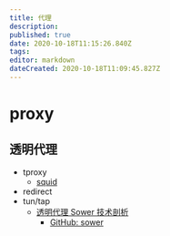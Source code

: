 ```yaml
---
title: 代理
description: 
published: true
date: 2020-10-18T11:15:26.840Z
tags: 
editor: markdown
dateCreated: 2020-10-18T11:09:45.827Z
---
```


# proxy

## 透明代理

- tproxy
  - [squid](http://www.squid-cache.org/)
- redirect
- tun/tap
  - [透明代理 Sower 技术剖析](https://wweir.cc/post/%E9%80%8F%E6%98%8E%E4%BB%A3%E7%90%86-sower-%E6%8A%80%E6%9C%AF%E5%89%96%E6%9E%90/)
    - [GitHub: sower](https://github.com/wweir/sower)